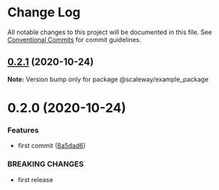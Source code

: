 # Change Log

All notable changes to this project will be documented in this file.
See [Conventional Commits](https://conventionalcommits.org) for commit guidelines.

## [0.2.1](https://github.com/scaleway/scaleway-lib/compare/@scaleway/example_package@0.2.0...@scaleway/example_package@0.2.1) (2020-10-24)

**Note:** Version bump only for package @scaleway/example_package





# 0.2.0 (2020-10-24)


### Features

* first commit ([8a5dad6](https://github.com/scaleway/scaleway-lib/commit/8a5dad6d3c2f44d1302590185b6bc1aef08553a9))


### BREAKING CHANGES

* first release
